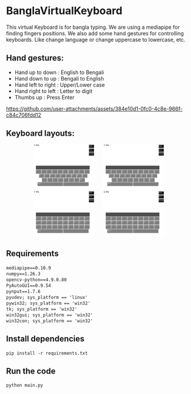 # BanglaVirtualKeyboard
This virtual Keyboard is for bangla typing. We are using a mediapipe for finding fingers positions. We also add some hand gestures for controlling keyboards. Like change language or change uppercase to lowercase, etc.

## Hand gestures:
  - Hand up to down : English to Bengali
  - Hand down to up : Bengali to English
  - Hand left to right : Upper/Lower case
  - Hand right to left : Letter to digit
  - Thumbs up : Press Enter



https://github.com/user-attachments/assets/384e10d1-0fc0-4c8e-966f-c84c706fdd12



## Keyboard layouts:
<div align="center">
  <img src="/assets/02.png" alt="Step 1: Capture Image" width="33%" style="margin: 0 10px;">
  <img src="/assets/04.png" alt="Step 2: Upload Image" width="33%" style="margin: 0 10px;">
</div>
<div align="center">
  <img src="/assets/01.png" alt="Step 1: Capture Image" width="33%" style="margin: 0 10px;">
  <img src="/assets/03.png" alt="Step 2: Upload Image" width="33%" style="margin: 0 10px;">
</div>

## Requirements
```
mediapipe==0.10.9
numpy==1.26.3
opencv-python==4.9.0.80
PyAutoGUI==0.9.54
pynput==1.7.6
pyudev; sys_platform == 'linux'
pywin32; sys_platform == 'win32'
tk; sys_platform == 'win32'
win32gui; sys_platform == 'win32'
win32con; sys_platform == 'win32'
```
## Install dependencies
```
pip install -r requirements.txt
```
## Run the code
```
python main.py
```
